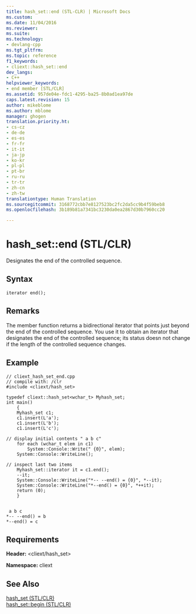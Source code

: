 ```yaml
---
title: hash_set::end (STL-CLR) | Microsoft Docs
ms.custom: 
ms.date: 11/04/2016
ms.reviewer: 
ms.suite: 
ms.technology:
- devlang-cpp
ms.tgt_pltfrm: 
ms.topic: reference
f1_keywords:
- cliext::hash_set::end
dev_langs:
- C++
helpviewer_keywords:
- end member [STL/CLR]
ms.assetid: 957de04e-fdc1-4295-ba25-8b0ad1ea97de
caps.latest.revision: 15
author: mikeblome
ms.author: mblome
manager: ghogen
translation.priority.ht:
- cs-cz
- de-de
- es-es
- fr-fr
- it-it
- ja-jp
- ko-kr
- pl-pl
- pt-br
- ru-ru
- tr-tr
- zh-cn
- zh-tw
translationtype: Human Translation
ms.sourcegitcommit: 3168772cbb7e8127523bc2fc2da5cc9b4f59beb8
ms.openlocfilehash: 3b189b81a7341bc3230da0ea2867d30b7960cc20

---
```

# hash_set::end (STL/CLR)
Designates the end of the controlled sequence.  
  
## Syntax  
  
```  
iterator end();  
```  
  
## Remarks  
 The member function returns a bidirectional iterator that points just beyond the end of the controlled sequence. You use it to obtain an iterator that designates the end of the controlled sequence; its status doesn not change if the length of the controlled sequence changes.  
  
## Example  
  
```  
// cliext_hash_set_end.cpp   
// compile with: /clr   
#include <cliext/hash_set>   
  
typedef cliext::hash_set<wchar_t> Myhash_set;   
int main()   
    {   
    Myhash_set c1;   
    c1.insert(L'a');   
    c1.insert(L'b');   
    c1.insert(L'c');   
  
// display initial contents " a b c"   
    for each (wchar_t elem in c1)   
        System::Console::Write(" {0}", elem);   
    System::Console::WriteLine();   
  
// inspect last two items   
    Myhash_set::iterator it = c1.end();   
    --it;   
    System::Console::WriteLine("*-- --end() = {0}", *--it);   
    System::Console::WriteLine("*--end() = {0}", *++it);   
    return (0);   
    }  
  
```  
  
```Output  
 a b c  
*-- --end() = b  
*--end() = c  
```  
  
## Requirements  
 **Header:** \<cliext/hash_set>  
  
 **Namespace:** cliext  
  
## See Also  
 [hash_set (STL/CLR)](../dotnet/hash-set-stl-clr.md)   
 [hash_set::begin (STL/CLR)](../dotnet/hash-set-begin-stl-clr.md)


<!--HONumber=Jan17_HO2-->


